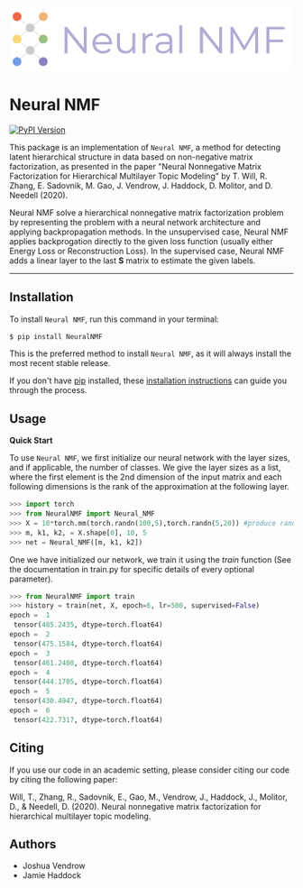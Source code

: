 
<p align="center">
<img width="600" src="https://github.com/jvendrow/NeuralNMF/blob/master/Neural%20NMF%20Logo.png?raw=true" alt="logo">
</p>

# Neural NMF

[![PyPI Version](https://img.shields.io/pypi/v/neuralnmf.svg)](https://pypi.org/project/neuralnmf/)

This package is an implementation of `Neural NMF`, a method for detecting latent hierarchical structure in data based on non-negative matrix factorization, as presented in the paper "Neural Nonnegative Matrix Factorization for Hierarchical Multilayer Topic Modeling" by T. Will, R. Zhang, E. Sadovnik, M. Gao, J. Vendrow, J. Haddock, D. Molitor, and D. Needell (2020).

Neural NMF solve a hierarchical nonnegative matrix factorization problem by representing the problem with a neural network architecture and applying backpropagation methods. In the unsupervised case, Neural NMF applies backprogation directly to the given loss function (usually either Energy Loss or Reconstruction Loss). In the supervised case, Neural NMF adds a linear layer to the last **S** matrix to estimate the given labels. 

---

## Installation

To install `Neural NMF`, run this command in your terminal:

```bash
$ pip install NeuralNMF
```

This is the preferred method to install `Neural NMF`, as it will always install the most recent stable release.

If you don't have [pip](https://pip.pypa.io) installed, these [installation instructions](http://docs.python-guide.org/en/latest/starting/installation/) can guide
you through the process.

## Usage

**Quick Start**

To use `Neural NMF`, we first initialize our neural network with the layer sizes, and if applicable, the number of classes. We give the layer sizes as a list, where the first element is the 2nd dimension of the input matrix and each following dimensions is the rank of the approximation at the following layer. 
```python
>>> import torch
>>> from NeuralNMF import Neural_NMF
>>> X = 10*torch.mm(torch.randn(100,5),torch.randn(5,20)) #produce random low rank data
>>> m, k1, k2, = X.shape[0], 10, 5
>>> net = Neural_NMF([m, k1, k2])
```
One we have initialized our network, we train it using the *train* function (See the documentation in train.py for specific details of every optional parameter). 
```python
>>> from NeuralNMF import train
>>> history = train(net, X, epoch=6, lr=500, supervised=False)
epoch =  1 
 tensor(485.2435, dtype=torch.float64)
epoch =  2 
 tensor(475.1584, dtype=torch.float64)
epoch =  3 
 tensor(461.2400, dtype=torch.float64)
epoch =  4 
 tensor(444.1705, dtype=torch.float64)
epoch =  5 
 tensor(430.4947, dtype=torch.float64)
epoch =  6 
 tensor(422.7317, dtype=torch.float64)

```

## Citing
If you use our code in an academic setting, please consider citing our code by citing the following paper: 

Will, T., Zhang, R., Sadovnik, E., Gao, M., Vendrow, J., Haddock, J., Molitor, D., & Needell, D. (2020). Neural nonnegative matrix factorization for hierarchical multilayer topic modeling. 

## Authors
* Joshua Vendrow
* Jamie Haddock